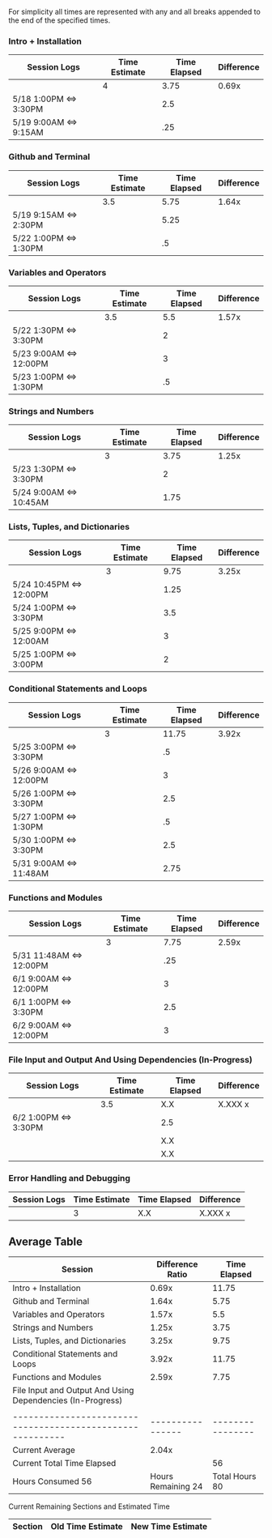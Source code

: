 For simplicity all times are represented with any and all breaks appended to the end of the specified times. 

### Intro + Installation

| Session Logs           | Time Estimate | Time Elapsed | Difference |
| ---------------------- | ------------- | ------------ | ---------- |
|                        | 4             | 3.75         | 0.69x      |
| 5/18 1:00PM <=> 3:30PM |               | 2.5          |            |
| 5/19 9:00AM <=> 9:15AM |               | .25          |            |

### Github and Terminal  

| Session Logs           | Time Estimate | Time Elapsed | Difference |
| ---------------------- | ------------- | ------------ | ---------- |
|                        | 3.5           | 5.75         | 1.64x      |
| 5/19 9:15AM <=> 2:30PM |               | 5.25         |            |
| 5/22 1:00PM <=> 1:30PM |               | .5           |            |

### Variables and Operators

| Session Logs            | Time Estimate | Time Elapsed | Difference |
| ----------------------- | ------------- | ------------ | ---------- |
|                         | 3.5           | 5.5          | 1.57x      |
| 5/22 1:30PM <=> 3:30PM  |               | 2            |            |
| 5/23 9:00AM <=> 12:00PM |               | 3            |            |
| 5/23 1:00PM <=> 1:30PM  |               | .5           |            |


### Strings and Numbers

| Session Logs            | Time Estimate | Time Elapsed | Difference |
| ----------------------- | ------------- | ------------ | ---------- |
|                         | 3             | 3.75         | 1.25x      |
| 5/23 1:30PM <=> 3:30PM  |               | 2            |            |
| 5/24 9:00AM <=> 10:45AM |               | 1.75         |            |

### Lists, Tuples, and Dictionaries 

| Session Logs             | Time Estimate | Time Elapsed | Difference |
| ------------------------ | ------------- | ------------ | ---------- |
|                          | 3             | 9.75         | 3.25x      |
| 5/24 10:45PM <=> 12:00PM |               | 1.25         |            |
| 5/24 1:00PM <=> 3:30PM   |               | 3.5          |            |
| 5/25 9:00PM <=> 12:00AM  |               | 3            |            |
| 5/25 1:00PM <=> 3:00PM   |               | 2            |            |

### Conditional Statements and Loops

| Session Logs            | Time Estimate | Time Elapsed | Difference |
| ----------------------- | ------------- | ------------ | ---------- |
|                         | 3             | 11.75        | 3.92x      |
| 5/25 3:00PM <=> 3:30PM  |               | .5           |            |
| 5/26 9:00AM <=> 12:00PM |               | 3            |            |
| 5/26 1:00PM <=> 3:30PM  |               | 2.5          |            |
| 5/27 1:00PM <=> 1:30PM  |               | .5           |            |
| 5/30 1:00PM <=> 3:30PM  |               | 2.5          |            |
| 5/31 9:00AM <=> 11:48AM |               | 2.75         |            |


### Functions and Modules

| Session Logs             | Time Estimate | Time Elapsed | Difference |
| ------------------------ | ------------- | ------------ | ---------- |
|                          | 3             | 7.75         | 2.59x      |
| 5/31 11:48AM <=> 12:00PM |               | .25          |            |
| 6/1 9:00AM <=> 12:00PM   |               | 3            |            |
| 6/1 1:00PM <=> 3:30PM    |               | 2.5          |            |
| 6/2 9:00AM <=> 12:00PM   |               | 3            |            |


### File Input and Output And Using Dependencies (In-Progress)

| Session Logs          | Time Estimate | Time Elapsed | Difference |
| --------------------- | ------------- | ------------ | ---------- |
|                       | 3.5           | X.X          | X.XXX x    |
| 6/2 1:00PM <=> 3:30PM |               | 2.5          |            |
|                       |               | X.X          |            |
|                       |               | X.X          |            |


### Error Handling and Debugging 

| Session Logs | Time Estimate | Time Elapsed | Difference |
| ------------ | ------------- | ------------ | ---------- |
|              | 3             | X.X          | X.XXX x    |




## Average Table

| Session                                                    | Difference Ratio   | Time Elapsed     |
| ---------------------------------------------------------- | ------------------ | ---------------- |
| Intro + Installation                                       | 0.69x              | 11.75            |
| Github and Terminal                                        | 1.64x              | 5.75             |
| Variables and Operators                                    | 1.57x              | 5.5              |
| Strings and Numbers                                        | 1.25x              | 3.75             |
| Lists, Tuples, and Dictionaries                            | 3.25x              | 9.75             |
| Conditional Statements and Loops                           | 3.92x              | 11.75            |
| Functions and Modules                                      | 2.59x              | 7.75             |
| File Input and Output And Using Dependencies (In-Progress) |                    |                  |
|                                                            |                    |                  |
| ---------------------------------------------------------- | ----------------   | ---------------- |
| Current Average                                            | 2.04x              |                  |
| Current Total Time Elapsed                                 |                    | 56               |
| Hours Consumed 56                                          | Hours Remaining 24 | Total Hours 80   |


Current Remaining Sections and Estimated Time

| Section                                                    | Old Time Estimate | New Time Estimate |
| ---------------------------------------------------------- | ----------------- | ----------------- |

